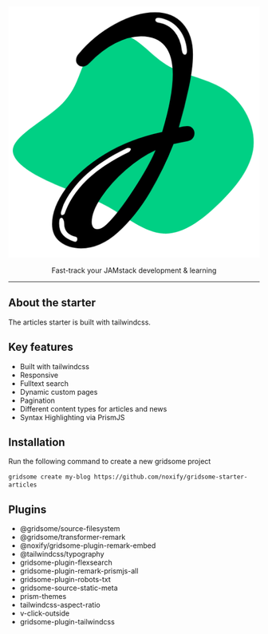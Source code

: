 
<div align="center">

<a href="https://www.jammeryhq.com" title="JammeryHQ" target="_blank">

  ![JammeryHQ](./jammeryhq.png)
  
</a>

<p>
Fast-track your JAMstack development & learning
</p>
</div>

<hr />

## About the starter

The articles starter is built with tailwindcss.

## Key features

* Built with tailwindcss
* Responsive 
* Fulltext search
* Dynamic custom pages
* Pagination
* Different content types for articles and news
* Syntax Highlighting via PrismJS

## Installation

Run the following command to create a new gridsome project 

```
gridsome create my-blog https://github.com/noxify/gridsome-starter-articles
```

## Plugins

* @gridsome/source-filesystem
* @gridsome/transformer-remark
* @noxify/gridsome-plugin-remark-embed
* @tailwindcss/typography
* gridsome-plugin-flexsearch
* gridsome-plugin-remark-prismjs-all
* gridsome-plugin-robots-txt
* gridsome-source-static-meta
* prism-themes
* tailwindcss-aspect-ratio
* v-click-outside
* gridsome-plugin-tailwindcss
